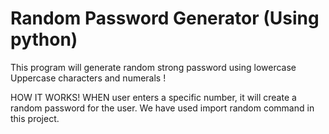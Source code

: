 # Random Password Generator (Using python)

This program will generate random strong password using lowercase Uppercase characters and numerals !

HOW IT WORKS!
WHEN user enters a specific number, it will create a random password for the user.
We have used import random command in this project.
